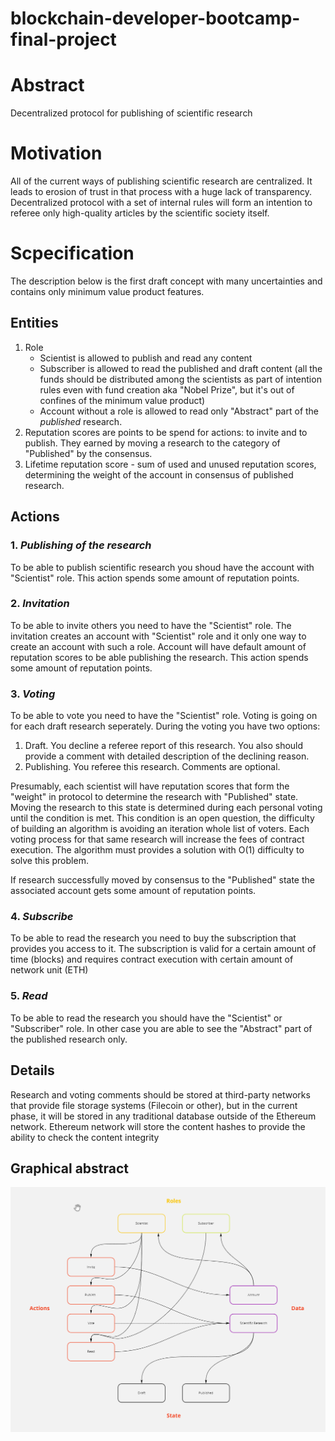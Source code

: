 # blockchain-developer-bootcamp-final-project
# Abstract

Decentralized protocol for publishing of scientific research

# Motivation

All of the current ways of publishing scientific research are centralized. It leads to erosion of trust in that process with a huge lack of transparency. Decentralized protocol with a set of internal rules will form an intention to referee only high-quality articles by the scientific society itself.

# Scpecification

The description below is the first draft concept with many uncertainties and contains only minimum value product features.

## Entities

1. Role
    * Scientist is allowed to publish and read any content
    * Subscriber is allowed to read the published and draft content (all the funds should be distributed among the scientists as part of intention rules even with fund creation aka "Nobel Prize", but it's out of confines of the minimum value product)
    * Account without a role is allowed to read only "Abstract" part of the *published* research.
2. Reputation scores are points to be spend for actions: to invite and to publish. They earned by moving a research to the category of "Published" by the consensus.
3. Lifetime reputation score - sum of used and unused reputation scores, determining the weight of the account in consensus of published research.

## Actions

### 1. *Publishing of the research*

To be able to publish scientific research you shoud have the account with "Scientist" role. This action spends some amount of reputation points.

### 2. *Invitation*

To be able to invite others you need to have the "Scientist" role. The invitation creates an account with "Scientist" role and it only one way to create an account with such a role. Account will have default amount of reputation scores to be able publishing the research. This action spends some amount of reputation points.

### 3. *Voting*

To be able to vote you need to have the "Scientist" role. Voting is going on for each draft research seperately. During the voting you have two options:
1. Draft. You decline a referee report of this research. You also should provide a comment with detailed description of the declining reason.
2. Publishing. You referee this research. Comments are optional.

Presumably, each scientist will have reputation scores that form the "weight" in protocol to determine the research with "Published" state. Moving the research to this state is determined during each personal voting until the condition is met. This condition is an open question, the difficulty of building an algorithm is avoiding an iteration whole list of voters. Each voting process for that same research will increase the fees of contract execution. The algorithm must provides a solution with O(1) difficulty to solve this problem.

If research successfully moved by consensus to the "Published" state the associated account gets some amount of reputation points.

### 4. *Subscribe*

To be able to read the research you need to buy the subscription that provides you access to it. The subscription is valid for a certain amount of time (blocks) and requires contract execution with certain amount of network unit (ETH)

### 5. *Read*

To be able to read the research you should have the "Scientist" or "Subscriber" role. In other case you are able to see the "Abstract" part of the published research only.

## Details

Research and voting comments should be stored at third-party networks that provide file storage systems (Filecoin or other), but in the current phase, it will be stored in any traditional database outside of the Ethereum network. Ethereum network will store the content hashes to provide the ability to check the content integrity

## Graphical abstract

![image info](./graphical-abstract.png)